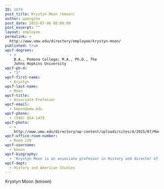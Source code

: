 ```yaml
---
ID: 1874
post_title: Krystyn Moon (kmoon)
author: wpengine
post_date: 2015-07-06 08:00:00
post_excerpt: ""
layout: employee
permalink: >
  http://www.umw.edu/directory/employee/krystyn-moon/
published: true
wpcf-degrees:
  - >
    B.A., Pomona College; M.A., Ph.D., The
    Johns Hopkins University
wpcf-ph-d:
  - "1"
wpcf-first-name:
  - Krystyn
wpcf-last-name:
  - Moon
wpcf-title:
  - Associate Professor
wpcf-email:
  - kmoon@umw.edu
wpcf-phone:
  - (540) 654-1479
wpcf-photo:
  - >
    http://www.umw.edu/directory/wp-content/uploads/sites/4/2015/07/Moon-Krystyn06.jpg
wpcf-office-room-number:
  - Room 220
wpcf-username:
  - kmoon
wpcf-biography:
  - 'Krystyn Moon is an associate professor in History and director of American Studies. Her teaching focuses on the history of American popular culture, U.S. immigration, the American West, gender and sexuality, consumerism, and food. She has also written several articles on immigration, race and popular culture. She is the author of  "Yellowface: Creating of the Chinese in American Popular Music and Performance, 1850s-1920s".'
wpcf-dept:
  - History and American Studies
---
```

Krystyn Moon (kmoon)